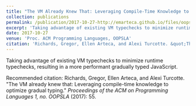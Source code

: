 ```yaml
---
title: "The VM Already Knew That: Leveraging Compile-Time Knowledge to Optimize Gradual Typing"
collection: publications
permalink: /publication/2017-10-27-http://emarteca.github.io/files/oopsla17.pdf
excerpt: 'Taking advantage of existing VM typechecks to minimize runtime typechecks, resulting in a more performant gradually typed JavaScript.'
date: 2017-10-27
venue: 'Proc. ACM Programming Languages, OOPSLA'
citation: 'Richards, Gregor, Ellen Arteca, and Alexi Turcotte. &quot;The VM already knew that: Leveraging compile-time knowledge to optimize gradual typing.&quot; <i>Proceedings of the ACM on Programming Languages 1, no. OOPSLA</i> (2017): 55.'
---
```

Taking advantage of existing VM typechecks to minimize runtime typechecks, resulting in a more performant gradually typed JavaScript.

Recommended citation: Richards, Gregor, Ellen Arteca, and Alexi Turcotte. "The VM already knew that: Leveraging compile-time knowledge to optimize gradual typing." <i>Proceedings of the ACM on Programming Languages 1, no. OOPSLA</i> (2017): 55.